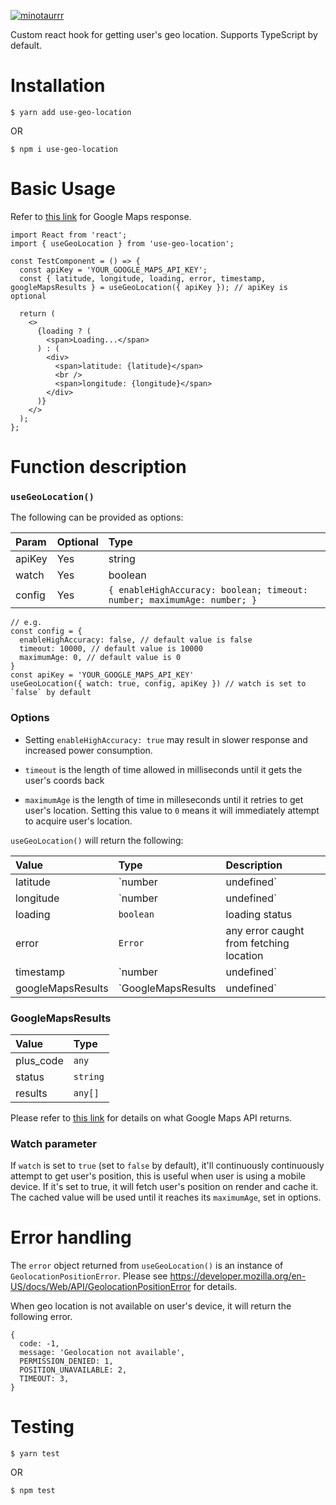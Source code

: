 [![minotaurrr](https://circleci.com/gh/minotaurrr/use-geo-location.svg?style=shield)](https://github.com/minotaurrr/use-geo-location)

Custom react hook for getting user's geo location. Supports TypeScript by default.

# Installation

```
$ yarn add use-geo-location
```

OR

```
$ npm i use-geo-location
```

# Basic Usage

Refer to [this link](https://developers.google.com/maps/documentation/geocoding/overview?hl=en_GB#ReverseGeocoding) for Google Maps response.

```
import React from 'react';
import { useGeoLocation } from 'use-geo-location';

const TestComponent = () => {
  const apiKey = 'YOUR_GOOGLE_MAPS_API_KEY';
  const { latitude, longitude, loading, error, timestamp, googleMapsResults } = useGeoLocation({ apiKey }); // apiKey is optional

  return (
    <>
      {loading ? (
        <span>Loading...</span>
      ) : (
        <div>
          <span>latitude: {latitude}</span>
          <br />
          <span>longitude: {longitude}</span>
        </div>
      )}
    </>
  );
};

```

# Function description

### `useGeoLocation()`

The following can be provided as options:

| Param  | Optional | Type                                                                    |
| :----- | :------- | :---------------------------------------------------------------------- |
| apiKey | Yes      | string                                                                  |
| watch  | Yes      | boolean                                                                 |
| config | Yes      | `{ enableHighAccuracy: boolean; timeout: number; maximumAge: number; }` |

```
// e.g.
const config = {
  enableHighAccuracy: false, // default value is false
  timeout: 10000, // default value is 10000
  maximumAge: 0, // default value is 0
}
const apiKey = 'YOUR_GOOGLE_MAPS_API_KEY'
useGeoLocation({ watch: true, config, apiKey }) // watch is set to `false` by default
```

### Options

- Setting `enableHighAccuracy: true` may result in slower response and increased power consumption.

- `timeout` is the length of time allowed in milliseconds until it gets the user's coords back

- `maximumAge` is the length of time in milleseconds until it retries to get user's location. Setting this value to `0` means it will immediately attempt to acquire user's location.

`useGeoLocation()` will return the following:

| Value             | Type                            | Description                                                |
| :---------------- | :------------------------------ | :--------------------------------------------------------- |
| latitude          | `number | undefined`            | user's latitude                                            |
| longitude         | `number | undefined`            | user's longitude                                           |
| loading           | `boolean`                       | loading status                                             |
| error             | `Error`                         | any error caught from fetching location                    |
| timestamp         | `number | undefined`            | unix timestamp of whem user location was last fetched      |
| googleMapsResults | `GoogleMapsResults | undefined` | google maps api response for user's latitude and longitude |

### GoogleMapsResults

| Value     | Type     |
| :-------- | :------- |
| plus_code | `any`    |
| status    | `string` |
| results   | `any[]`  |

Please refer to [this link](https://developers.google.com/maps/documentation/geocoding/overview?hl=en_GB) for details on what Google Maps API returns.

### Watch parameter

If `watch` is set to `true` (set to `false` by default), it'll continuously continuously attempt to get user's position, this is useful when user is using a mobile device.
If it's set to true, it will fetch user's position on render and cache it. The cached value will be used until it reaches its `maximumAge`, set in options.

# Error handling

The `error` object returned from `useGeoLocation()` is an instance of `GeolocationPositionError`.
Please see https://developer.mozilla.org/en-US/docs/Web/API/GeolocationPositionError for details.

When geo location is not available on user's device, it will return the following error.

```
{
  code: -1,
  message: 'Geolocation not available',
  PERMISSION_DENIED: 1,
  POSITION_UNAVAILABLE: 2,
  TIMEOUT: 3,
}
```

# Testing

```
$ yarn test
```

OR

```
$ npm test
```
